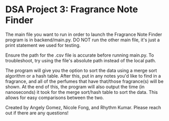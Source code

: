 # DSA Project 3: Fragrance Note Finder

The main file you want to run in order to launch the Fragrance Note Finder program is in backend/main.py. DO NOT run the other main file, it's just a print statement we used for testing.

Ensure the path for the .csv file is accurate before running main.py. To troubleshoot, try using the file's absolute path instead of the local path.

The program will give you the option to sort the data using a merge sort algorithm or a hash table. After this, put in any notes you'd like to find in a fragrance, and all of the perfumes that have that/those fragrance(s) will be shown. At the end of this, the program will also output the time (in nanoseconds) it took for the merge sort/hash table to sort the data. This allows for easy comparisons between the two.

Created by Angely Gomez, Nicole Fong, and Rhythm Kumar.
Please reach out if there are any questions!
